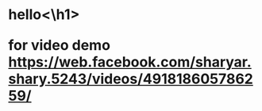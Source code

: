 <h1>hello<\h1>


for video demo
https://web.facebook.com/sharyar.shary.5243/videos/491818605786259/
